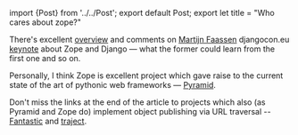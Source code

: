 import {Post} from '../../Post';
export default Post;
export let title = "Who cares about zope?"

There's excellent [overview][1] and comments on [Martijn Faassen][2]
djangocon.eu [keynote][4] about Zope and Django — what the former could learn
from the first one and so on.

Personally, I think Zope is excellent project which gave raise to the
current state of the art of pythonic web frameworks — [Pyramid][3].

Don't miss the links at the end of the article to projects which also (as
Pyramid and Zope do) implement object publishing via URL traversal --
[Fantastic][5] and [traject][6].

[1]: http://reinout.vanrees.org/weblog/2011/06/07/zope.html
[2]: http://faassen.n--tree.net/blog
[3]: http://pylonsproject.org/
[4]: http://djangocon.eu/talks/44/
[5]: http://www.fanstatic.org/en/latest/index.html
[6]: http://pypi.python.org/pypi/traject
